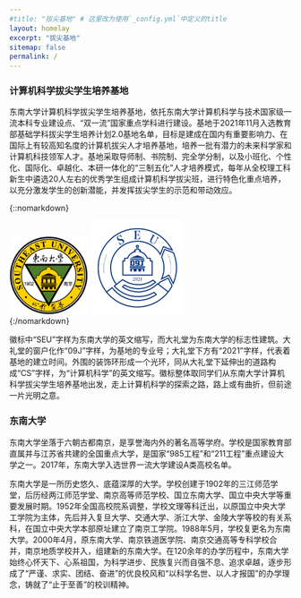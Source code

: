 ```yaml
---
#title: "拔尖基地" # 这里改为使用`_config.yml`中定义的title
layout: homelay
excerpt: "拔尖基地"
sitemap: false
permalink: /
---
```


### 计算机科学拔尖学生培养基地

东南大学计算机科学拔尖学生培养基地，依托东南大学计算机科学与技术国家级一流本科专业建设点、“双一流”国家重点学科进行建设。基地于2021年11月入选教育部基础学科拔尖学生培养计划2.0基地名单，目标是建成在国内有重要影响力、在国际上有较高知名度的计算机拔尖人才培养基地，培养一批有潜力的未来科学家和计算机科技领军人才。基地采取导师制、书院制、完全学分制，以及小班化、个性化、国际化、卓越化、本研一体化的“三制五化”人才培养模式，每年从全校理工科新生中遴选20人左右的优秀学生组成计算机科学拔尖班，进行特色化重点培养，以充分激发学生的创新潜能，并发挥拔尖学生的示范和带动效应。

{::nomarkdown}
<div class="badges-container">
    <img src="images/homepic/SEU.png" alt="东南大学校徽" style="width: 10em;">
    <img src="images/homepic/09J.png" alt="拔尖基地徽标" style="width: 12em;">
</div>
{:/nomarkdown}

徽标中“SEU”字样为东南大学的英文缩写，而大礼堂为东南大学的标志性建筑。大礼堂的窗户化作“09J”字样，为基地的专业号；大礼堂下方有“2021”字样，代表着基地的建立时间。外围的装饰环形成一个光环，同从大礼堂下延伸出的道路构成“CS”字样，为“计算机科学”的英文缩写。徽标整体取同学们从东南大学计算机科学拔尖学生培养基地出发，走上计算机科学的探索之路，路上或有曲折，但前途一片光明之意。

### 东南大学

东南大学坐落于六朝古都南京，是享誉海内外的著名高等学府。学校是国家教育部直属并与江苏省共建的全国重点大学，是国家“985工程”和“211工程”重点建设大学之一。2017年，东南大学入选世界一流大学建设A类高校名单。

东南大学是一所历史悠久、底蕴深厚的大学。学校创建于1902年的三江师范学堂，后历经两江师范学堂、南京高等师范学校、国立东南大学、国立中央大学等重要发展时期。1952年全国高校院系调整，学校文理等科迁出，以原国立中央大学工学院为主体，先后并入复旦大学、交通大学、浙江大学、金陵大学等校的有关系科，在国立中央大学本部原址建立了南京工学院。1988年5月，学校复更名为东南大学。2000年4月，原东南大学、南京铁道医学院、南京交通高等专科学校合并，南京地质学校并入，组建新的东南大学。在120余年的办学历程中，东南大学始终心怀天下、心系祖国，为科学进步、民族复兴而自强不息、追求卓越，逐步形成了“严谨、求实、团结、奋进”的优良校风和“以科学名世、以人才报国”的办学理念，铸就了“止于至善”的校训精神。

